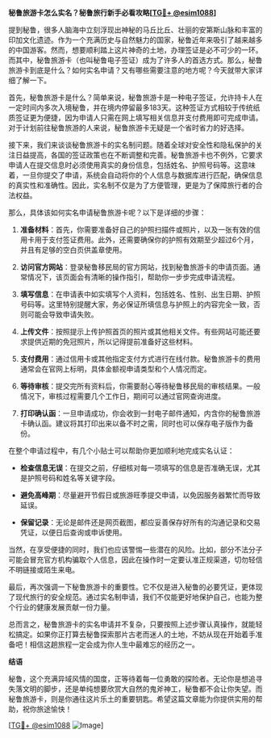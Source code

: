 **秘鲁旅游卡怎么实名？秘鲁旅行新手必看攻略[[TG💪+ @esim1088](https://t.me/s/esim1088)]**

提到秘鲁，很多人脑海中立刻浮现出神秘的马丘比丘、壮丽的安第斯山脉和丰富的印加文化遗迹。作为一个充满历史与自然魅力的国家，秘鲁近年来吸引了越来越多的中国游客。然而，想要顺利踏上这片神奇的土地，办理签证是必不可少的一环。而其中，秘鲁旅游卡（也叫秘鲁电子签证）成为了许多人的首选方式。那么，秘鲁旅游卡到底是什么？如何实名申请？又有哪些需要注意的地方呢？今天就带大家详细了解一下。

首先，秘鲁旅游卡是什么？简单来说，秘鲁旅游卡是一种电子签证，允许持卡人在一定时间内多次入境秘鲁，并在境内停留最多183天。这种签证方式相较于传统纸质签证更为便捷，因为申请人只需在网上填写相关信息并支付费用即可完成申请。对于计划前往秘鲁旅游的人来说，秘鲁旅游卡无疑是一个省时省力的好选择。

接下来，我们来谈谈秘鲁旅游卡的实名制问题。随着全球对安全性和隐私保护的关注日益提高，各国的签证政策也在不断调整和完善。秘鲁旅游卡也不例外，它要求申请人在提交信息时必须使用真实的身份信息，包括姓名、护照号码等。这意味着，一旦你提交了申请，系统会自动将你的个人信息与数据库进行匹配，确保信息的真实性和准确性。因此，实名制不仅是为了方便管理，更是为了保障旅行者的合法权益。

那么，具体该如何实名申请秘鲁旅游卡呢？以下是详细的步骤：

1. **准备材料**：首先，你需要准备好自己的护照扫描件或照片，以及一张有效的信用卡用于支付签证费用。此外，还需要确保你的护照有效期至少超过6个月，并且有足够的空白页供盖章使用。

2. **访问官方网站**：登录秘鲁移民局的官方网站，找到秘鲁旅游卡的申请页面。通常情况下，该页面会有清晰的操作指引，帮助你一步步完成申请流程。

3. **填写信息**：在申请表中如实填写个人资料，包括姓名、性别、出生日期、护照号码等。这里特别提醒大家，务必保证所填信息与护照上的内容完全一致，否则可能会导致申请失败。

4. **上传文件**：按照提示上传护照首页的照片或其他相关文件。有些网站可能还要求提供近期的免冠照片，所以记得提前准备好这些材料。

5. **支付费用**：通过信用卡或其他指定支付方式进行在线付款。秘鲁旅游卡的费用通常会在官网上标明，具体金额视申请类型和个人情况而定。

6. **等待审核**：提交完所有资料后，你需要耐心等待秘鲁移民局的审核结果。一般情况下，审核过程需要几个工作日，期间可以通过官网查询进度。

7. **打印确认函**：一旦申请成功，你会收到一封电子邮件通知，内含你的秘鲁旅游卡确认函。建议将其打印出来以备不时之需，同时也可以保存电子版作为备份。

在整个申请过程中，有几个小贴士可以帮助你更加顺利地完成实名认证：

- **检查信息无误**：在提交之前，仔细核对每一项填写的信息是否准确无误，尤其是护照号码和姓名等关键字段。
  
- **避免高峰期**：尽量避开节假日或旅游旺季提交申请，以免因服务器繁忙而导致延误。

- **保留记录**：无论是邮件还是网页截图，都应妥善保存好所有的沟通记录和交易凭证，以便日后查询或申诉使用。

当然，在享受便捷的同时，我们也应该警惕一些潜在的风险。比如，部分不法分子可能会冒充官方机构骗取个人信息，因此在操作时一定要认准正规渠道，切勿轻信不明链接或陌生来电。

最后，再次强调一下秘鲁旅游卡的重要性。它不仅是进入秘鲁的必要凭证，更体现了现代旅行的安全规范。通过实名制申请，我们不仅能更好地保护自己，也能为整个行业的健康发展贡献一份力量。

总而言之，秘鲁旅游卡的实名申请并不复杂，只要按照上述步骤认真操作，就能轻松搞定。如果你正打算去秘鲁探索那片古老而迷人的土地，不妨从现在开始着手准备吧！相信这趟旅程一定会成为你人生中最难忘的经历之一。

**结语**

秘鲁，这个充满异域风情的国度，正等待着每一位勇敢的探险者。无论你是想追寻失落文明的脚步，还是单纯想要欣赏大自然的鬼斧神工，秘鲁都不会让你失望。而秘鲁旅游卡，则是你通往这片乐土的重要钥匙。希望这篇文章能为你提供实用的帮助，祝你旅途愉快！

[[TG💪+ @esim1088](https://t.me/s/esim1088) ![Image](https://i.postimg.cc/4NQfJmqS/Snipaste-2025-05-13-00-14-12.png)]